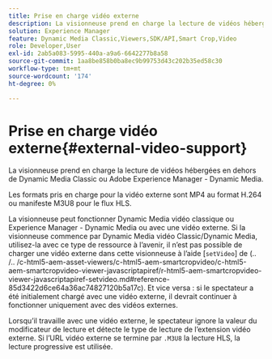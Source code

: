 ```yaml
---
title: Prise en charge vidéo externe
description: La visionneuse prend en charge la lecture de vidéos hébergées en dehors de Dynamic Media Classic ou Adobe Experience Manager - Dynamic Media.
solution: Experience Manager
feature: Dynamic Media Classic,Viewers,SDK/API,Smart Crop,Video
role: Developer,User
exl-id: 2ab5a083-5995-440a-a9a6-6642277b8a58
source-git-commit: 1aa8be858b0ba8ec9b99753d43c202b35ed58c30
workflow-type: tm+mt
source-wordcount: '174'
ht-degree: 0%

---
```


# Prise en charge vidéo externe{#external-video-support}

La visionneuse prend en charge la lecture de vidéos hébergées en dehors de Dynamic Media Classic ou Adobe Experience Manager - Dynamic Media.

Les formats pris en charge pour la vidéo externe sont MP4 au format H.264 ou manifeste M3U8 pour le flux HLS.

La visionneuse peut fonctionner Dynamic Media vidéo classique ou Experience Manager - Dynamic Media ou avec une vidéo externe. Si la visionneuse commence par Dynamic Media vidéo Classic/Dynamic Media, utilisez-la avec ce type de ressource à l’avenir, il n’est pas possible de charger une vidéo externe dans cette visionneuse à l’aide [`setVideo`] de
(.. /.. /c-html5-aem-asset-viewers/c-html5-aem-smartcropvideo/c-html5-aem-smartcropvideo-viewer-javascriptapiref/r-html5-aem-smartcropvideo-viewer-javascriptapiref-setvideo.md#reference-85d3422d6ce64a36ac74827120b5a17c). Et vice versa : si le spectateur a été initialement chargé avec une vidéo externe, il devrait continuer à fonctionner uniquement avec des vidéos externes.

Lorsqu’il travaille avec une vidéo externe, le spectateur ignore la valeur du modificateur de lecture et détecte le type de lecture de l’extension vidéo externe. Si l’URL vidéo externe se termine par `.M3U8` la lecture HLS, la lecture progressive est utilisée.
